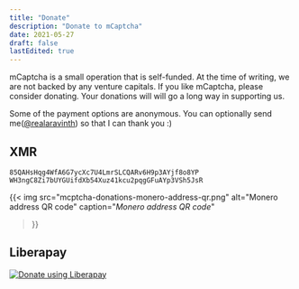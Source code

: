 ```yaml
---
title: "Donate"
description: "Donate to mCaptcha"
date: 2021-05-27
draft: false
lastEdited: true
---
```


mCaptcha is a small operation that is self-funded. At the time of
writing, we are not backed by any venture capitals. If you like
mCaptcha, please consider donating. Your donations will will go a long
way in supporting us.

Some of the payment options are anonymous. You can optionally send
me([@realaravinth](/contributors/aravinth-manivannan/)) so that I can
thank you :)

## XMR

```
85QAHsHqg4WfA6G7ycXc7U4LmrSLCQARv6H9p3AYjf8o8YP
WH3ngC8Zi7bUYGUifdXb54Xuz41kcu2pqgGFuAYp3VSh5JsR
```

{{< img
    src="mcptcha-donations-monero-address-qr.png"
    alt="Monero address QR code"
    caption="<em>Monero address QR code</em>"
>}}

## Liberapay

<script src="https://liberapay.com/realaravinth/widgets/button.js"></script>

<noscript><a href="https://liberapay.com/realaravinth/donate"><img alt="Donate using Liberapay" src="https://liberapay.com/assets/widgets/donate.svg"></a></noscript>
